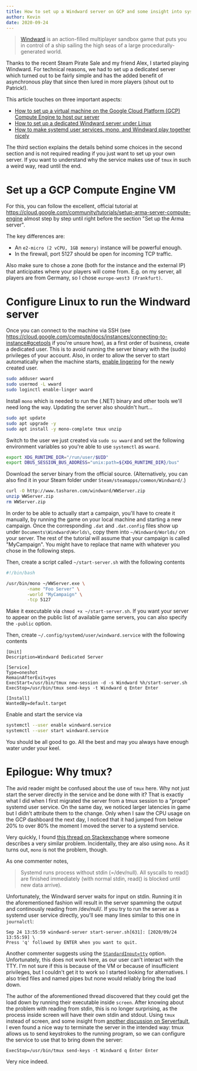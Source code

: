 ```yaml
---
title: How to set up a Windward server on GCP and some insight into systemd
author: Kevin
date: 2020-09-24
---
```


> [Windward](https://store.steampowered.com/app/326410/) is an action-filled
> multiplayer sandbox game that puts you in control of a ship sailing the high
> seas of a large procedurally-generated world.

Thanks to the recent Steam Pirate Sale and my friend Alex, I started playing
Windward. For technical reasons, we had to set up a dedicated server which
turned out to be fairly simple and has the added benefit of asynchronous play
that since then lured in more players (shout out to Patrick!).

This article touches on three important aspects:

- [How to set up a virtual machine on the Google Cloud Platform (GCP) Compute
  Engine to host our server](#set-up-a-gcp-compute-engine-vm)
- [How to set up a dedicated Windward server under
  Linux](#configure-linux-to-run-the-windward-server)
- [How to make systemd user services, mono, and Windward play together
  nicely](#epilogue-why-tmux)

The third section explains the details behind some choices in the second
section and is not required reading if you just want to set up your own server.
If you want to understand why the service makes use of `tmux` in such a weird
way, read until the end.


# Set up a GCP Compute Engine VM

For this, you can follow the excellent, official tutorial at
<https://cloud.google.com/community/tutorials/setup-arma-server-compute-engine>
almost step by step until right before the section "Set up the Arma server".

The key differences are:

- An `e2-micro (2 vCPU, 1GB memory)` instance will be powerful enough.
- In the firewall, port 5127 should be open for incoming TCP traffic.

Also make sure to chose a zone (both for the instance and the external IP) that
anticipates where your players will come from. E.g. on my server, all players
are from Germany, so I chose `europe-west3 (Frankfurt)`.


# Configure Linux to run the Windward server

Once you can connect to the machine via SSH (see
<https://cloud.google.com/compute/docs/instances/connecting-to-instance#gcetools>
if you're unsure how), as a first order of business, create a dedicated user.
This is to avoid running the server binary with the (sudo) privileges of your
account. Also, in order to allow the server to start automatically when the
machine starts, [enable lingering](https://www.freedesktop.org/software/systemd/man/loginctl.html#enable-linger%20USER%E2%80%A6)
for the newly created user.

```bash
sudo adduser wward
sudo usermod -L wward
sudo loginctl enable-linger wward
```

Install `mono` which is needed to run the (.NET) binary and other tools we'll
need long the way. Updating the server also shouldn't hurt…

```bash
sudo apt update
sudo apt upgrade -y
sudo apt install -y mono-complete tmux unzip
```

Switch to the user we just created via `sudo su wward` and set the following
environment variables so you're able to use `systemctl` as `wward`.

```bash
export XDG_RUNTIME_DIR="/run/user/$UID"
export DBUS_SESSION_BUS_ADDRESS="unix:path=${XDG_RUNTIME_DIR}/bus"
```

Download the server binary from the official source. (Alternatively, you can
also find it in your Steam folder under `Steam/steamapps/common/Windward/`.)

```bash
curl -O http://www.tasharen.com/windward/WWServer.zip
unzip WWServer.zip
rm WWServer.zip
```

In order to be able to actually start a campaign, you'll have to create it
manually, by running the game on your local machine and starting a new
campaign.  Once the corresponding `.dat` and `.dat.config` files show up under
`Documents\Windward\Worlds\`, copy them into `~/Windward/Worlds/` on your
server.  The rest of the tutorial will assume that your campaign is called
"MyCampaign".  You might have to replace that name with whatever you chose in
the following steps.

Then, create a script called `~/start-server.sh` with the following contents

```bash
#!/bin/bash

/usr/bin/mono ~/WWServer.exe \
        -name "Foo Server" \
        -world "MyCampaign" \
        -tcp 5127
```

Make it executable via `chmod +x ~/start-server.sh`. If you want your server to
appear on the public list of available game servers, you can also specify
the `-public` option.

Then, create `~/.config/systemd/user/windward.service` with the following
contents

```
[Unit]
Description=Windward Dedicated Server

[Service]
Type=oneshot
RemainAfterExit=yes
ExecStart=/usr/bin/tmux new-session -d -s Windward %h/start-server.sh
ExecStop=/usr/bin/tmux send-keys -t Windward q Enter Enter

[Install]
WantedBy=default.target
```

Enable and start the service via

```bash
systemctl --user enable windward.service
systemctl --user start windward.service
```

You should be all good to go. All the best and may you always have enough water
under your keel.


# Epilogue: Why tmux?

The avid reader might be confused about the use of `tmux` here. Why not just
start the server directly in the service and be done with it? That is exactly
what I did when I first migrated the server from a tmux session to a "proper"
systemd user service. On the same day, we noticed larger latencies in game but
I didn't attribute them to the change. Only when I saw the CPU usage on the GCP
dashboard the next day, I noticed that it had jumped from below 20% to over 80%
the moment I moved the server to a systemd service.

Very quickly, I found [this thread on
Stackexchange](https://unix.stackexchange.com/questions/191621/systemd-service-using-100-of-my-cpu-when-it-doesnt-if-i-start-it-without-syste)
where someone describes a very similar problem. Incidentally, they are also
using `mono`. As it turns out, `mono` is not the problem, though.

As one commenter notes,

> Systemd runs process without stdin (=/dev/null). All syscalls to read() are
> finished immediately (with normal stdin, read() is blocked until new data
> arrive).

Unfortunately, the Windward server waits for input on stdin. Running it in the
aforementioned fashion will result in the server spamming the output and
continously reading from /dev/null/. If you try to run the server as a systemd user service directly, you'll see many lines similar to this one in `journalctl`:

```
Sep 24 13:55:59 windward-server start-server.sh[631]: [2020/09/24 13:55:59] \
Press 'q' followed by ENTER when you want to quit.
```

Another commenter suggests using the
[`StandardInput=tty`](https://freedesktop.org/software/systemd/man/systemd.exec.html#StandardInput=)
option. Unfortunately, this does not work here, as our user can't interact with
the TTY. I'm not sure if this is because of the VM or because of insufficient
privileges, but I couldn't get it to work so I started looking for
alternatives. I also tried files and named pipes but none would reliably bring
the load down.

The author of the aforementioned thread discovered that they could get the load
down by running their executable inside `screen`. After knowing about the
problem with reading from stdin, this is no longer surprising, as the process
inside screen will have their own stdin and stdout. Using `tmux` instead of
screen, and some insight from [another discussion on
Serverfault](https://serverfault.com/questions/178457/can-i-send-some-text-to-the-stdin-of-an-active-process-running-in-a-screen-sessi/547144#547144),
I even found a nice way to terminate the server in the intended way: tmux
allows us to send keystrokes to the running program, so we can configure the
service to use that to bring down the server:

```
ExecStop=/usr/bin/tmux send-keys -t Windward q Enter Enter
```

Very nice indeed.
